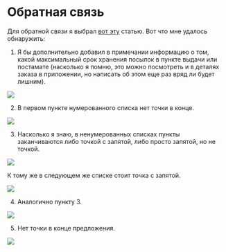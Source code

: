 # Обратная связь

Для обратной связи я выбрал [вот эту](https://docs.ozon.ru/common/moj-zakaz/gde-moj-zakaz/) статью. Вот что мне удалось обнаружить:
1. Я бы дополнительно добавил в примечании информацию о том, какой максимальный срок хранения посылок в пункте выдачи или постамате (насколько я помню, это можно посмотреть и в деталях заказа в приложении, но написать об этом еще раз вряд ли будет лишним).

![](//i.ibb.co/T2nhtsv/10.png)

2. В первом пункте нумерованного списка нет точки в конце.

![](//i.ibb.co/n7x45Qg/11.png)

3. Насколько я знаю, в ненумерованных списках пункты заканчиваются либо точкой с запятой, либо просто запятой, но не точкой.

![](//i.ibb.co/w7jQ9Hy/12.png)

К тому же в следующем же списке стоит точка с запятой.

![](//i.ibb.co/SxW2ppb/13.png)

4. Аналогично пункту 3.

![](//i.ibb.co/yV2qyxs/14.png)

5. Нет точки в конце предложения.

![](//i.ibb.co/ZxQKsjS/15.png)



